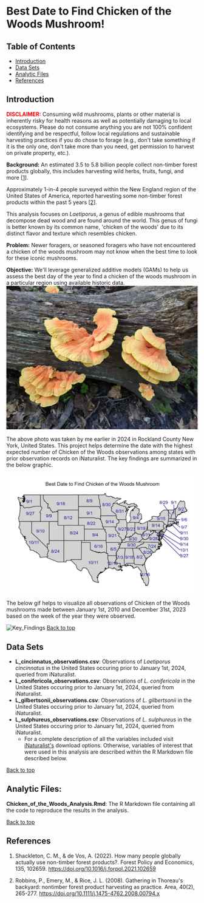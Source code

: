 # Best Date to Find Chicken of the Woods Mushroom!
## Table of Contents
- [Introduction](#introduction)
- [Data Sets](#data-sets)
- [Analytic Files](#analytic-files)
- [References](#References)

## Introduction
<span style="color: red;">**DISCLAIMER:**</span> Consuming wild mushrooms, plants or other material is inherently risky for health reasons as well as potentially damaging to local ecosystems. Please do not consume anything you are not 100% confident identifying and be respectful, follow local regulations and  sustainable harvesting practices if you do chose to forage (e.g., don't take something if it is the only one, don't take more than you need, get permission to harvest on private property, etc.).


**Background:** An estimated 3.5 to 5.8 billion people collect non-timber forest products globally, this includes harvesting wild herbs, fruits, fungi, and more [[1](https://doi.org/10.1016/j.forpol.2021.102659)]. 

Approximately 1-in-4 people surveyed within the New England region of the United States of America, reported harvesting some non-timber forest products within the past 5 years [[2](https://doi.org/10.1111/j.1475-4762.2008.00794.x)].

This analysis focuses on *Laetiporus*, a genus of edible mushrooms that decompose dead wood and are found around the world. This genus of fungi is better known by its common name, 'chicken of the woods' due to its distinct flavor and texture which resembles chicken.

**Problem:** Newer foragers, or seasoned foragers who have not encountered a chicken of the woods mushroom may not know when the best time to look for these iconic mushrooms.

**Objective:** We'll leverage generalized additive models (GAMs) to help us assess the best day of the year to find a chicken of the woods mushroom in a particular region using available historic data.
![Example Image](Chicken_of_the_Woods_Pic.jpeg)

The above photo was taken by me earlier in 2024 in Rockland County New York, United States. This project helps determine the date with the highest expected number of Chicken of the Woods observations among states with prior observation records on iNaturalist. The key findings are summarized in the below graphic.

![Key_Findings](Best_Date_plot_cropped.jpg)

The below gif helps to visualize all observations of Chicken of the Woods mushrooms made between January 1st, 2010 and December 31st, 2023 based on the week of the year they were observed.

![Key_Findings](ChickenOfTheWoods_weekly.gif)
[Back to top](#best-date-to-find-chicken-of-the-woods-mushroom)

## Data Sets
* **L_cincinnatus_observations.csv**: Observations of *Laetiporus cincinnatus* in the United States occuring prior to January 1st, 2024, queried from iNaturalist.
* **L_conifericola_observations.csv**: Observations of *L. conifericola* in the United States occuring prior to January 1st, 2024, queried from iNaturalist.
* **L_gilbertsonii_observations.csv**: Observations of *L. gilbertsonii* in the United States occuring prior to January 1st, 2024, queried from iNaturalist.
* **L_sulphureus_observations.csv**: Observations of *L. sulphureus* in the United States occuring prior to January 1st, 2024, queried from iNaturalist.
  * For a complete description of all the variables included visit [iNaturalist's](https://www.inaturalist.org/home) download options. Otherwise, variables of interest that were used in this analysis are described within the R Markdown file described below.

[Back to top](#best-date-to-find-chicken-of-the-woods-mushroom)

## Analytic Files:
**Chicken_of_the_Woods_Analysis.Rmd**: The R Markdown file containing all the code to reproduce the results in the analysis.

[Back to top](#best-date-to-find-chicken-of-the-woods-mushroom)

## References
1. Shackleton, C. M., & de Vos, A. (2022). How many people globally actually use non-timber forest products?. Forest Policy and Economics, 135, 102659. https://doi.org/10.1016/j.forpol.2021.102659

2. Robbins, P., Emery, M., & Rice, J. L. (2008). Gathering in Thoreau's backyard: nontimber forest product harvesting as practice. Area, 40(2), 265-277. https://doi.org/10.1111/j.1475-4762.2008.00794.x
